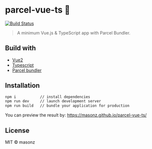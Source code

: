 # parcel-vue-ts 🚀
[![Build Status][travis-image]][travis-url]
> A minimum Vue.js &amp; TypeScript app with Parcel Bundler.

## Build with
* [Vue2](vue-url)
* [Typescript](typescript-url)
* [Parcel bundler](parcel-url)

## Installation

```bash
npm i           // install dependencies
npm run dev     // launch development server
npm run build   // bundle your application for production
```
You can preview the result by: https://masonz.github.io/parcel-vue-ts/

## License
MIT © masonz

[travis-image]: https://travis-ci.org/masonz/parcel-vue-ts.svg?branch=master
[travis-url]: https://travis-ci.org/masonz/parcel-vue-ts
[vue-url]: https://github.com/vuejs/vue
[typescript-url]: https://github.com/Microsoft/TypeScript
[parcel-url]: https://github.com/parcel-bundler/parcel
